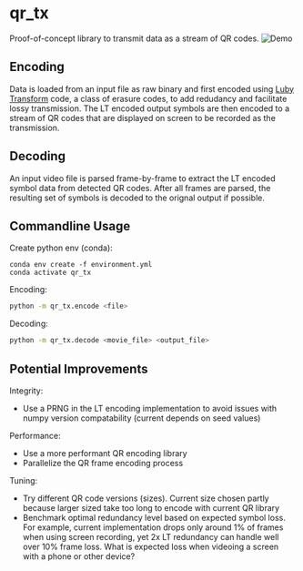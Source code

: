 # qr_tx

Proof-of-concept library to transmit data as a stream of QR codes.
![Demo](https://media.giphy.com/media/ypmC7vwdqE6X83hQRz/giphy.gif)

## Encoding

Data is loaded from an input file as raw binary and first encoded using [Luby Transform](https://en.wikipedia.org/wiki/Luby_transform_code) code, a class of erasure codes, to
add redudancy and facilitate lossy transmission. The LT encoded output symbols are then encoded to a stream of QR codes that are displayed on screen to be recorded as the transmission.

## Decoding

An input video file is parsed frame-by-frame to extract the LT encoded symbol data from detected QR codes. After all frames are parsed, the resulting set of symbols is decoded to the orignal output if possible.

## Commandline Usage

Create python env (conda):
```
conda env create -f environment.yml
conda activate qr_tx
```

Encoding:
```bash
python -m qr_tx.encode <file>
```

Decoding:
```bash
python -m qr_tx.decode <movie_file> <output_file>
```

## Potential Improvements
Integrity:
 - Use a PRNG in the LT encoding implementation to avoid issues with numpy version compatability (current depends on seed values)

Performance:
- Use a more performant QR encoding library
- Parallelize the QR frame encoding process


Tuning:
 - Try different QR code versions (sizes). Current size chosen partly because larger sized take too long to encode with current QR library
 - Benchmark optimal redundancy level based on expected symbol loss. For example, current implementation drops only around 1% of frames when using screen recording,
    yet 2x LT redundancy can handle well over 10% frame loss. What is expected loss when videoing a screen with a phone or other device?
